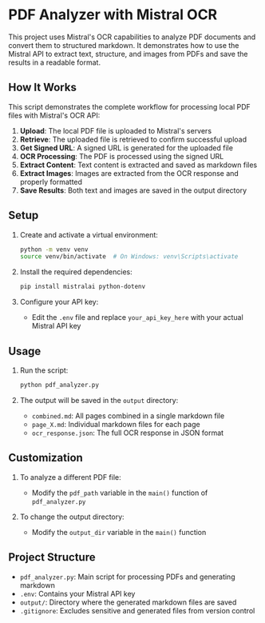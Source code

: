 # PDF Analyzer with Mistral OCR

This project uses Mistral's OCR capabilities to analyze PDF documents and convert them to structured markdown. It demonstrates how to use the Mistral API to extract text, structure, and images from PDFs and save the results in a readable format.

## How It Works

This script demonstrates the complete workflow for processing local PDF files with Mistral's OCR API:

1. **Upload**: The local PDF file is uploaded to Mistral's servers
2. **Retrieve**: The uploaded file is retrieved to confirm successful upload
3. **Get Signed URL**: A signed URL is generated for the uploaded file
4. **OCR Processing**: The PDF is processed using the signed URL
5. **Extract Content**: Text content is extracted and saved as markdown files
6. **Extract Images**: Images are extracted from the OCR response and properly formatted
7. **Save Results**: Both text and images are saved in the output directory

## Setup

1. Create and activate a virtual environment:
   ```bash
   python -m venv venv
   source venv/bin/activate  # On Windows: venv\Scripts\activate
   ```

2. Install the required dependencies:
   ```bash
   pip install mistralai python-dotenv
   ```

3. Configure your API key:
   - Edit the `.env` file and replace `your_api_key_here` with your actual Mistral API key

## Usage

1. Run the script:
   ```bash
   python pdf_analyzer.py
   ```

2. The output will be saved in the `output` directory:
   - `combined.md`: All pages combined in a single markdown file
   - `page_X.md`: Individual markdown files for each page
   - `ocr_response.json`: The full OCR response in JSON format

## Customization

1. To analyze a different PDF file:
   - Modify the `pdf_path` variable in the `main()` function of `pdf_analyzer.py`

2. To change the output directory:
   - Modify the `output_dir` variable in the `main()` function

## Project Structure

- `pdf_analyzer.py`: Main script for processing PDFs and generating markdown
- `.env`: Contains your Mistral API key
- `output/`: Directory where the generated markdown files are saved
- `.gitignore`: Excludes sensitive and generated files from version control
